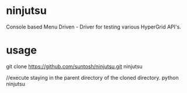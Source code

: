 # ninjutsu
Console based Menu Driven - Driver for testing various HyperGrid API's.

# usage
git clone https://github.com/suntosh/ninjutsu.git ninjutsu

//execute staying in the parent directory of the cloned directory.
python ninjutsu

